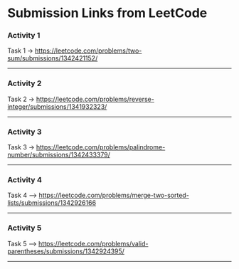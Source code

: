 # Submission Links from LeetCode

### Activity 1
Task 1 -> https://leetcode.com/problems/two-sum/submissions/1342421152/ 

---
### Activity 2
Task 2 -> https://leetcode.com/problems/reverse-integer/submissions/1341932323/

---
### Activity 3
Task 3 -> https://leetcode.com/problems/palindrome-number/submissions/1342433379/

---
### Activity 4
Task 4 --> https://leetcode.com/problems/merge-two-sorted-lists/submissions/1342926166

---
### Activity 5
Task 5 --> https://leetcode.com/problems/valid-parentheses/submissions/1342924395/

---

